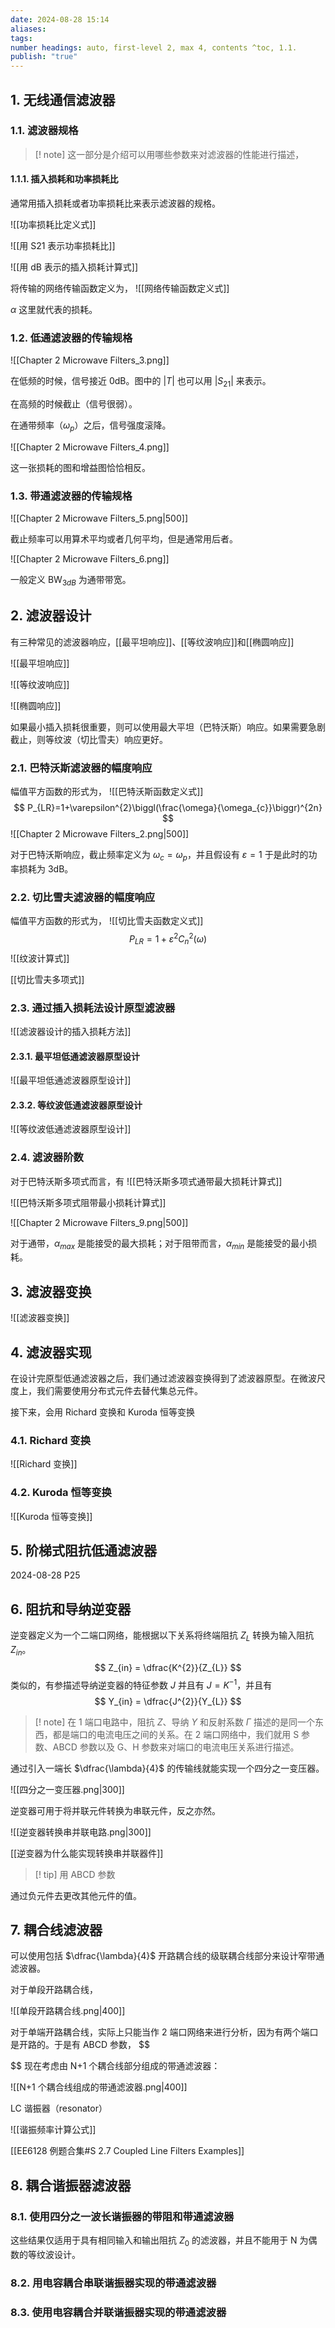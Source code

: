 ```yaml
---
date: 2024-08-28 15:14
aliases: 
tags: 
number headings: auto, first-level 2, max 4, contents ^toc, 1.1.
publish: "true"
---
```

## 1. 无线通信滤波器
### 1.1. 滤波器规格

>[! note]
>这一部分是介绍可以用哪些参数来对滤波器的性能进行描述，

#### 1.1.1. 插入损耗和功率损耗比

通常用插入损耗或者功率损耗比来表示滤波器的规格。

![[功率损耗比定义式]]

![[用 S21 表示功率损耗比]]

![[用 dB 表示的插入损耗计算式]]

将传输的网络传输函数定义为，
![[网络传输函数定义式]]

$\alpha$ 这里就代表的损耗。

### 1.2. 低通滤波器的传输规格

![[Chapter 2 Microwave Filters_3.png]]

在低频的时候，信号接近 0dB。图中的 $\lvert T \rvert$ 也可以用 $\lvert S_{21} \rvert$ 来表示。

在高频的时候截止（信号很弱）。

在通带频率（$\omega_{p}$）之后，信号强度滚降。

![[Chapter 2 Microwave Filters_4.png]]

这一张损耗的图和增益图恰恰相反。

### 1.3. 带通滤波器的传输规格

![[Chapter 2 Microwave Filters_5.png|500]]

截止频率可以用算术平均或者几何平均，但是通常用后者。

![[Chapter 2 Microwave Filters_6.png]]

一般定义 $\mathrm{BW}_{3dB}$ 为通带带宽。

## 2. 滤波器设计

有三种常见的滤波器响应，[[最平坦响应]]、[[等纹波响应]]和[[椭圆响应]]

![[最平坦响应]]

![[等纹波响应]]

![[椭圆响应]]

如果最小插入损耗很重要，则可以使用最大平坦（巴特沃斯）响应。如果需要急剧截止，则等纹波（切比雪夫）响应更好。

### 2.1. 巴特沃斯滤波器的幅度响应

幅值平方函数的形式为，
![[巴特沃斯函数定义式]]
$$
P_{LR}=1+\varepsilon^{2}\biggl(\frac{\omega}{\omega_{c}}\biggr)^{2n}
$$
![[Chapter 2 Microwave Filters_2.png|500]]

对于巴特沃斯响应，截止频率定义为 $\omega_{c} = \omega_{p}$，并且假设有 $\varepsilon = 1$ 于是此时的功率损耗为 $3\mathrm{dB}$。

### 2.2. 切比雪夫滤波器的幅度响应

幅值平方函数的形式为，
![[切比雪夫函数定义式]]
$$
P_{LR}=1+\varepsilon^{2}C_{n}^{2}(\omega)
$$
![[纹波计算式]]

[[切比雪夫多项式]]

### 2.3. 通过插入损耗法设计原型滤波器

![[滤波器设计的插入损耗方法]]

#### 2.3.1. 最平坦低通滤波器原型设计

![[最平坦低通滤波器原型设计]]

#### 2.3.2. 等纹波低通滤波器原型设计

![[等纹波低通滤波器原型设计]]

### 2.4. 滤波器阶数

对于巴特沃斯多项式而言，有
![[巴特沃斯多项式通带最大损耗计算式]]

![[巴特沃斯多项式阻带最小损耗计算式]]

![[Chapter 2 Microwave Filters_9.png|500]]

对于通带，$\alpha_{max}$ 是能接受的最大损耗；对于阻带而言，$\alpha_{min}$ 是能接受的最小损耗。 



## 3. 滤波器变换

![[滤波器变换]]

## 4. 滤波器实现

在设计完原型低通滤波器之后，我们通过滤波器变换得到了滤波器原型。在微波尺度上，我们需要使用分布式元件去替代集总元件。

接下来，会用 Richard 变换和 Kuroda 恒等变换

### 4.1. Richard 变换

![[Richard 变换]]

### 4.2. Kuroda 恒等变换

![[Kuroda 恒等变换]]

## 5. 阶梯式阻抗低通滤波器

2024-08-28 P25

## 6. 阻抗和导纳逆变器

逆变器定义为一个二端口网络，能根据以下关系将终端阻抗 $Z_{L}$ 转换为输入阻抗 $Z_{in}$。
$$
Z_{in} = \dfrac{K^{2}}{Z_{L}}
$$
类似的，有参描述导纳逆变器的特征参数 $J$ 并且有 $J=K^{-1}$，并且有
$$
Y_{in} = \dfrac{J^{2}}{Y_{L}}
$$
>[! note]
>在 1 端口电路中，阻抗 $Z$、导纳 $Y$ 和反射系数 $\Gamma$ 描述的是同一个东西，都是端口的电流电压之间的关系。在 2 端口网络中，我们就用 S 参数、ABCD 参数以及 G、H 参数来对端口的电流电压关系进行描述。

通过引入一端长 $\dfrac{\lambda}{4}$ 的传输线就能实现一个四分之一变压器。

![[四分之一变压器.png|300]]

逆变器可用于将并联元件转换为串联元件，反之亦然。

![[逆变器转换串并联电路.png|300]]

[[逆变器为什么能实现转换串并联器件]]
>[! tip]
>用 ABCD 参数

通过负元件去更改其他元件的值。

## 7. 耦合线滤波器

可以使用包括 $\dfrac{\lambda}{4}$ 开路耦合线的级联耦合线部分来设计窄带通滤波器。

对于单段开路耦合线，

![[单段开路耦合线.png|400]]

对于单端开路耦合线，实际上只能当作 2 端口网络来进行分析，因为有两个端口是开路的。于是有 ABCD 参数，
$$

$$
现在考虑由 N+1 个耦合线部分组成的带通滤波器：

![[N+1 个耦合线组成的带通滤波器.png|400]]

LC 谐振器（resonator）

![[谐振频率计算公式]]

[[EE6128 例题合集#S 2.7 Coupled Line Filters Examples]]

## 8. 耦合谐振器滤波器

### 8.1. 使用四分之一波长谐振器的带阻和带通滤波器

这些结果仅适用于具有相同输入和输出阻抗 $Z_{0}$ 的滤波器，并且不能用于 N 为偶数的等纹波设计。

### 8.2. 用电容耦合串联谐振器实现的带通滤波器


### 8.3. 使用电容耦合并联谐振器实现的带通滤波器

